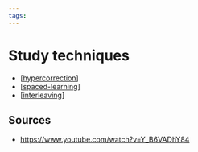 ```yaml
---
tags:
---
```


# Study techniques

- [[hypercorrection]]
- [[spaced-learning]]
- [[interleaving]]

## Sources

- <https://www.youtube.com/watch?v=Y_B6VADhY84>

[//begin]: # "Autogenerated link references for markdown compatibility"
[hypercorrection]: hypercorrection "hypercorrection"
[spaced-learning]: spaced-learning "Title"
[interleaving]: interleaving "Title"
[//end]: # "Autogenerated link references"
